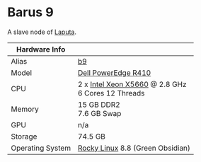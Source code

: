 
# Barus 9

A slave node of [Laputa](/systems/laputa).

**Hardware Info** | |
---|---
Alias | [b9]()
Model | [Dell PowerEdge R410](https://i.dell.com/sites/csdocuments/Shared-Content_data-Sheets_Documents/en/R410-SpecSheet.pdf)
CPU | 2 x [Intel Xeon X5660](https://ark.intel.com/content/www/us/en/ark/products/33929/intel-xeon-processor-l5420-12m-cache-2-50-ghz-1333-mhz-fsb.html) @ 2.8 GHz<br>6 Cores 12 Threads
Memory | 15 GB DDR2<br>7.6 GB Swap
GPU | n/a
Storage | 74.5 GB
Operating System | [Rocky Linux](https://rockylinux.org/) 8.8 (Green Obsidian)
